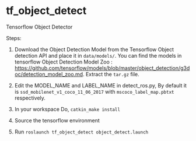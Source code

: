 # tf_object_detect
Tensorflow Object Detector

Steps:

1) Download the Object Detection Model from the Tensorflow Object detection API and place it in `data/models/`. 
You can find the models in tensorflow Object Detection Model Zoo : https://github.com/tensorflow/models/blob/master/object_detection/g3doc/detection_model_zoo.md. Extract the `tar.gz` file.  

2) Edit the MODEL_NAME and LABEL_NAME in detect_ros.py, By default it is `ssd_mobilenet_v1_coco_11_06_2017` with `mscoco_label_map.pbtxt` respectively. 

4) In your workspace Do, `catkin_make install`

3) Source the tensorflow environment

4) Run `roslaunch tf_object_detect object_detect.launch`

